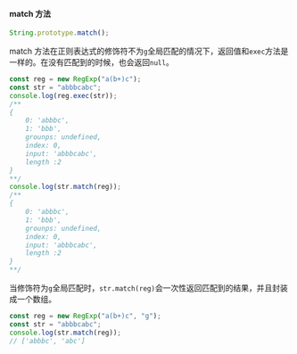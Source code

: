 #### match 方法

```js
String.prototype.match();
```

match 方法在正则表达式的修饰符不为`g`全局匹配的情况下，返回值和`exec`方法是一样的。在没有匹配到的时候，也会返回`null`。

```js
const reg = new RegExp("a(b+)c");
const str = "abbbcabc";
console.log(reg.exec(str));
/**
{
    0: 'abbbc',
    1: 'bbb',
    grounps: undefined,
    index: 0,
    input: 'abbbcabc',
    length :2
}
**/
console.log(str.match(reg));
/**
{
    0: 'abbbc',
    1: 'bbb',
    grounps: undefined,
    index: 0,
    input: 'abbbcabc',
    length :2
}
**/
```

当修饰符为`g`全局匹配时，`str.match(reg)`会一次性返回匹配到的结果，并且封装成一个数组。

```js
const reg = new RegExp("a(b+)c", "g");
const str = "abbbcabc";
console.log(str.match(reg));
// ['abbbc', 'abc']
```
